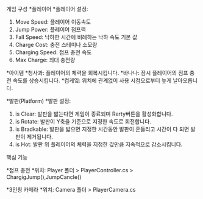 게임 구성
*플레이어
  *플레이어 설정:
  1) Move Speed: 플레이어 이동속도
  2) Jump Power: 플레이어 점프력
  3) Fall Speed: 낙하한 시간에 비례하는 낙하 속도 기본 값
  4) Charge Cost: 충전 스테미나 소모량
  5) Charging Speed: 점프 충전 속도
  6) Max Charge: 최대 충전량
     
*아이템
  *청사과: 플레이어의 체력을 회복시킵니다.
  *바나나: 잠시 플레이어의 점프 충전 속도를 상승시킵니다.
  *컵케잌: 위치에 관계없이 사용 시점으로부터 높게 날아오릅니다.

*발판(Platform)
  *발판 설정:
  1) is Clear: 발판을 밟는다면 게임이 종료되며 Rerty버튼을 활성화합니다.
  2) is Rotate: 발판이 Y축을 기준으로 지정한 속도로 회전합니다. 
  3) is Bradkable: 발판을 밟으면 지정한 시간동안 발판이 흔들리고 시간이 다 되면 발판이 제거됩니다.
  4) is Hot: 발판 위 플레이어의 체력을 지정한 값만큼 지속적으로 감소시킵니다.


핵심 기능

*점프 충전
  *위치: Player 폴더 > PlayerController.cs > ChargigJump(),JumpCancle()
  
*3인칭 카메라
  *위치: Camera 폴더 > PlayerCamera.cs
